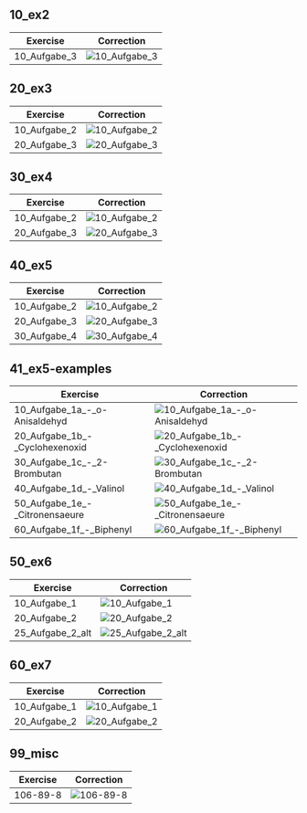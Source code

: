 
## 10_ex2

| Exercise | Correction |
|----------|------------|
| 10_Aufgabe_3 | ![10_Aufgabe_3](./10_ex2/10_Aufgabe_3.svg) |

## 20_ex3

| Exercise | Correction |
|----------|------------|
| 10_Aufgabe_2 | ![10_Aufgabe_2](./20_ex3/10_Aufgabe_2.svg) |
| 20_Aufgabe_3 | ![20_Aufgabe_3](./20_ex3/20_Aufgabe_3.svg) |

## 30_ex4

| Exercise | Correction |
|----------|------------|
| 10_Aufgabe_2 | ![10_Aufgabe_2](./30_ex4/10_Aufgabe_2.svg) |
| 20_Aufgabe_3 | ![20_Aufgabe_3](./30_ex4/20_Aufgabe_3.svg) |

## 40_ex5

| Exercise | Correction |
|----------|------------|
| 10_Aufgabe_2 | ![10_Aufgabe_2](./40_ex5/10_Aufgabe_2.svg) |
| 20_Aufgabe_3 | ![20_Aufgabe_3](./40_ex5/20_Aufgabe_3.svg) |
| 30_Aufgabe_4 | ![30_Aufgabe_4](./40_ex5/30_Aufgabe_4.svg) |

## 41_ex5-examples

| Exercise | Correction |
|----------|------------|
| 10_Aufgabe_1a_-_o-Anisaldehyd | ![10_Aufgabe_1a_-_o-Anisaldehyd](./41_ex5-examples/10_Aufgabe_1a_-_o-Anisaldehyd.svg) |
| 20_Aufgabe_1b_-_Cyclohexenoxid | ![20_Aufgabe_1b_-_Cyclohexenoxid](./41_ex5-examples/20_Aufgabe_1b_-_Cyclohexenoxid.svg) |
| 30_Aufgabe_1c_-_2-Brombutan | ![30_Aufgabe_1c_-_2-Brombutan](./41_ex5-examples/30_Aufgabe_1c_-_2-Brombutan.svg) |
| 40_Aufgabe_1d_-_Valinol | ![40_Aufgabe_1d_-_Valinol](./41_ex5-examples/40_Aufgabe_1d_-_Valinol.svg) |
| 50_Aufgabe_1e_-_Citronensaeure | ![50_Aufgabe_1e_-_Citronensaeure](./41_ex5-examples/50_Aufgabe_1e_-_Citronensaeure.svg) |
| 60_Aufgabe_1f_-_Biphenyl | ![60_Aufgabe_1f_-_Biphenyl](./41_ex5-examples/60_Aufgabe_1f_-_Biphenyl.svg) |

## 50_ex6

| Exercise | Correction |
|----------|------------|
| 10_Aufgabe_1 | ![10_Aufgabe_1](./50_ex6/10_Aufgabe_1.svg) |
| 20_Aufgabe_2 | ![20_Aufgabe_2](./50_ex6/20_Aufgabe_2.svg) |
| 25_Aufgabe_2_alt | ![25_Aufgabe_2_alt](./50_ex6/25_Aufgabe_2_alt.svg) |

## 60_ex7

| Exercise | Correction |
|----------|------------|
| 10_Aufgabe_1 | ![10_Aufgabe_1](./60_ex7/10_Aufgabe_1.svg) |
| 20_Aufgabe_2 | ![20_Aufgabe_2](./60_ex7/20_Aufgabe_2.svg) |

## 99_misc

| Exercise | Correction |
|----------|------------|
| 106-89-8 | ![106-89-8](./99_misc/106-89-8.svg) |